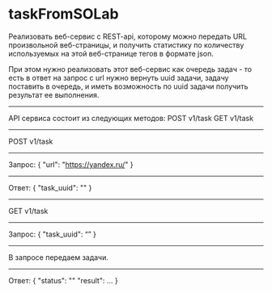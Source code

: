 # taskFromSOLab
Реализовать веб-сервис с REST-api, которому можно передать URL произвольной веб-страницы,
и получить статистику по количеству используемых на этой веб-странице тегов в формате json.

При этом нужно реализовать этот веб-сервис как очередь задач - то есть в ответ на запрос с
url нужно вернуть uuid задачи, задачу поставить в очередь, и иметь возможность по uuid задачи 
получить результат ее выполнения.

*****************************************
API сервиса состоит из следующих методов:
POST        v1/task
GET        v1/task
*****************************************
POST v1/task
************
Запрос:
{
    "url":  "https://yandex.ru/"
}
*******
Ответ:
{
    "task_uuid": "<UUID>"
}
  
******************************************* 
  GET v1/task
 ********
Запрос:
{
    "task_uuid": “<UUID>”
}
*******    
В запросе передаем <UUID> задачи.
********
Ответ:
{
    "status": "<STATUS>"
    "result": ... 
}
